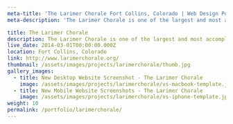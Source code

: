 ```yaml
---
meta-title: 'The Larimer Chorale Fort Collins, Colorado | Web Design Portfolio'
meta-description: 'The Larimer Chorale is one of the largest and most accomplished community choral ensembles in the Rocky Mountain Region.'

title: The Larimer Chorale
description: The Larimer Chorale is one of the largest and most accomplished community choral ensembles in the Rocky Mountain Region.
live_date: 2014-03-01T00:00:00.000Z
location: Fort Collins, Colorado
link: http://www.larimerchorale.org/
thumbnail: /assets/images/projects/larimerchorale/thumb.jpg
gallery_images:
  - title: New Desktop Website Screenshot - The Larimer Chorale
    image: /assets/images/projects/larimerchorale/vs-macbook-template.jpg
  - title: New Mobile Website Screenshots - The Larimer Chorale
    image: /assets/images/projects/larimerchorale/vs-iphone-template.jpg
weight: 10
permalink: /portfolio/larimerchorale/
---
```


